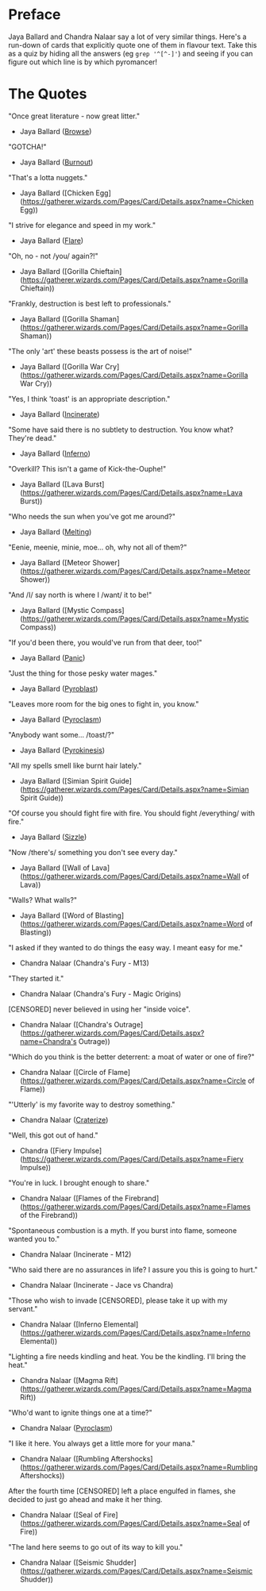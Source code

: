 Preface
=======

Jaya Ballard and Chandra Nalaar say a lot of very similar things. Here's a run-down
of cards that explicitly quote one of them in flavour text. Take this as a quiz by
hiding all the answers (eg `grep '^[^-]'`) and seeing if you can figure out which
line is by which pyromancer!

The Quotes
==========

"Once great literature - now great litter."
- Jaya Ballard ([Browse](https://gatherer.wizards.com/Pages/Card/Details.aspx?name=Browse))

"GOTCHA!"
- Jaya Ballard ([Burnout](https://gatherer.wizards.com/Pages/Card/Details.aspx?name=Burnout))

"That's a lotta nuggets."
- Jaya Ballard ([Chicken Egg](https://gatherer.wizards.com/Pages/Card/Details.aspx?name=Chicken Egg))

"I strive for elegance and speed in my work."
- Jaya Ballard ([Flare](https://gatherer.wizards.com/Pages/Card/Details.aspx?name=Flare))

"Oh, no - not /you/ again?!"
- Jaya Ballard ([Gorilla Chieftain](https://gatherer.wizards.com/Pages/Card/Details.aspx?name=Gorilla Chieftain))

"Frankly, destruction is best left to professionals."
- Jaya Ballard ([Gorilla Shaman](https://gatherer.wizards.com/Pages/Card/Details.aspx?name=Gorilla Shaman))

"The only 'art' these beasts possess is the art of noise!"
- Jaya Ballard ([Gorilla War Cry](https://gatherer.wizards.com/Pages/Card/Details.aspx?name=Gorilla War Cry))

"Yes, I think 'toast' is an appropriate description."
- Jaya Ballard ([Incinerate](https://gatherer.wizards.com/Pages/Card/Details.aspx?name=Incinerate))

"Some have said there is no subtlety to destruction. You know what? They're dead."
- Jaya Ballard ([Inferno](https://gatherer.wizards.com/Pages/Card/Details.aspx?name=Inferno))

"Overkill? This isn't a game of Kick-the-Ouphe!"
- Jaya Ballard ([Lava Burst](https://gatherer.wizards.com/Pages/Card/Details.aspx?name=Lava Burst))

"Who needs the sun when you've got me around?"
- Jaya Ballard ([Melting](https://gatherer.wizards.com/Pages/Card/Details.aspx?name=Melting))

"Eenie, meenie, minie, moe... oh, why not all of them?"
- Jaya Ballard ([Meteor Shower](https://gatherer.wizards.com/Pages/Card/Details.aspx?name=Meteor Shower))

"And /I/ say north is where I /want/ it to be!"
- Jaya Ballard ([Mystic Compass](https://gatherer.wizards.com/Pages/Card/Details.aspx?name=Mystic Compass))

"If you'd been there, you would've run from that deer, too!"
- Jaya Ballard ([Panic](https://gatherer.wizards.com/Pages/Card/Details.aspx?name=Panic))

"Just the thing for those pesky water mages."
- Jaya Ballard ([Pyroblast](https://gatherer.wizards.com/Pages/Card/Details.aspx?name=Pyroblast))

"Leaves more room for the big ones to fight in, you know."
- Jaya Ballard ([Pyroclasm](https://gatherer.wizards.com/Pages/Card/Details.aspx?name=Pyroclasm))

"Anybody want some... /toast/?"
- Jaya Ballard ([Pyrokinesis](https://gatherer.wizards.com/Pages/Card/Details.aspx?name=Pyrokinesis))

"All my spells smell like burnt hair lately."
- Jaya Ballard ([Simian Spirit Guide](https://gatherer.wizards.com/Pages/Card/Details.aspx?name=Simian Spirit Guide))

"Of course you should fight fire with fire. You should fight /everything/ with fire."
- Jaya Ballard ([Sizzle](https://gatherer.wizards.com/Pages/Card/Details.aspx?name=Sizzle))

"Now /there's/ something you don't see every day."
- Jaya Ballard ([Wall of Lava](https://gatherer.wizards.com/Pages/Card/Details.aspx?name=Wall of Lava))

"Walls? What walls?"
- Jaya Ballard ([Word of Blasting](https://gatherer.wizards.com/Pages/Card/Details.aspx?name=Word of Blasting))

"I asked if they wanted to do things the easy way. I meant easy for me."
- Chandra Nalaar (Chandra's Fury - M13)

"They started it."
- Chandra Nalaar (Chandra's Fury - Magic Origins)

[CENSORED] never believed in using her "inside voice".
- Chandra Nalaar ([Chandra's Outrage](https://gatherer.wizards.com/Pages/Card/Details.aspx?name=Chandra's Outrage))

"Which do you think is the better deterrent: a moat of water or one of fire?"
- Chandra Nalaar ([Circle of Flame](https://gatherer.wizards.com/Pages/Card/Details.aspx?name=Circle of Flame))

"'Utterly' is my favorite way to destroy something."
- Chandra Nalaar ([Craterize](https://gatherer.wizards.com/Pages/Card/Details.aspx?name=Craterize))

"Well, this got out of hand."
- Chandra ([Fiery Impulse](https://gatherer.wizards.com/Pages/Card/Details.aspx?name=Fiery Impulse))

"You're in luck. I brought enough to share."
- Chandra Nalaar ([Flames of the Firebrand](https://gatherer.wizards.com/Pages/Card/Details.aspx?name=Flames of the Firebrand))

"Spontaneous combustion is a myth. If you burst into flame, someone wanted you to."
- Chandra Nalaar (Incinerate - M12)

"Who said there are no assurances in life? I assure you this is going to hurt."
- Chandra Nalaar (Incinerate - Jace vs Chandra)

"Those who wish to invade [CENSORED], please take it up with my servant."
- Chandra Nalaar ([Inferno Elemental](https://gatherer.wizards.com/Pages/Card/Details.aspx?name=Inferno Elemental))

"Lighting a fire needs kindling and heat. You be the kindling. I'll bring the heat."
- Chandra Nalaar ([Magma Rift](https://gatherer.wizards.com/Pages/Card/Details.aspx?name=Magma Rift))

"Who'd want to ignite things one at a time?"
- Chandra Nalaar ([Pyroclasm](https://gatherer.wizards.com/Pages/Card/Details.aspx?name=Pyroclasm))

"I like it here. You always get a little more for your mana."
- Chandra Nalaar ([Rumbling Aftershocks](https://gatherer.wizards.com/Pages/Card/Details.aspx?name=Rumbling Aftershocks))

After the fourth time [CENSORED] left a place engulfed in flames, she decided to just go ahead and make it her thing.
- Chandra Nalaar ([Seal of Fire](https://gatherer.wizards.com/Pages/Card/Details.aspx?name=Seal of Fire))

"The land here seems to go out of its way to kill you."
- Chandra Nalaar ([Seismic Shudder](https://gatherer.wizards.com/Pages/Card/Details.aspx?name=Seismic Shudder))
